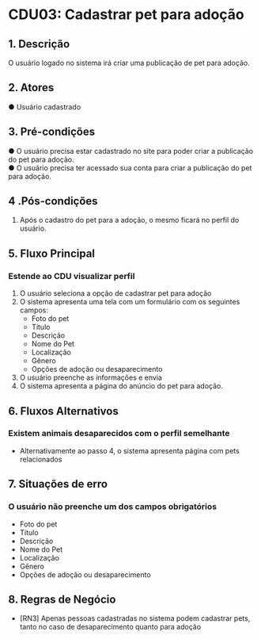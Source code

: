 # CDU03: Cadastrar pet para adoção

## 1. Descrição

O usuário logado no sistema irá criar uma publicação de pet para adoção.

## 2. Atores

● Usuário cadastrado

## 3. Pré-condições

● O usuário precisa estar cadastrado no site para poder criar a publicação do pet para adoção.  
● O usuário precisa ter acessado sua conta para criar a publicação do pet para adoção.

## 4 .Pós-condições

1. Após o cadastro do pet para a adoção, o mesmo ficará no perfil do usuário.

## 5. Fluxo Principal

### Estende ao CDU visualizar perfil

1. O usuário seleciona a opção de cadastrar pet para adoção
2. O sistema apresenta uma tela com um formulário com os seguintes campos:
   - Foto do pet
   - Título
   - Descrição
   - Nome do Pet
   - Localização
   - Gênero
   - Opções de adoção ou desaparecimento
3. O usuário preenche as informações e envia  
4. O sistema apresenta a página do anúncio do pet para adoção.

## 6. Fluxos Alternativos

### Existem animais desaparecidos com o perfil semelhante

- Alternativamente ao passo 4, o sistema apresenta página com pets relacionados

## 7. Situações de erro

### O usuário não preenche um dos campos obrigatórios

- Foto do pet
- Título
- Descrição
- Nome do Pet
- Localização
- Gênero
- Opções de adoção ou desaparecimento

## 8. Regras de Negócio

- [RN3] Apenas pessoas cadastradas no sistema podem cadastrar pets, tanto no caso de desaparecimento quanto para adoção
